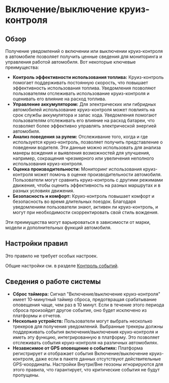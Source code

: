 # Включение/выключение круиз-контроля

## Обзор

Получение уведомлений о включении или выключении круиз-контроля в автомобиле позволяет получить ценные сведения для мониторинга и управления работой автомобиля. Вот некоторые ключевые преимущества:

- **Контроль эффективности использования топлива:** Круиз-контроль помогает поддерживать постоянную скорость, что повышает эффективность использования топлива. Уведомления позволяют пользователям отслеживать использование круиз-контроля и оценивать его влияние на расход топлива.
- **Управление аккумулятором:** Для электрических или гибридных автомобилей использование круиз-контроля может повлиять на срок службы аккумулятора и запас хода. Уведомления помогают пользователям отслеживать его влияние на расход батареи, что позволяет более эффективно управлять электрической энергией автомобиля.
- **Анализ поведения за рулем:** Отслеживание того, когда и где используется круиз-контроль, позволяет получить представление о поведении водителя. Эти данные можно использовать для анализа манеры вождения и выявления возможностей для улучшения, например, сокращения чрезмерного или увеличения неполного использования круиз-контроля.
- **Оценка производительности:** Мониторинг использования круиз-контроля может помочь в оценке производительности автомобиля. Пользователи могут сравнить круиз-контроль с другими режимами движения, чтобы оценить эффективность на разных маршрутах и в разных условиях движения.
- **Безопасность и комфорт:** Круиз-контроль повышает комфорт и безопасность во время длительных поездок. Благодаря уведомлениям пользователи знают, активен ли круиз-контроль, и могут при необходимости скорректировать свой стиль вождения.

Эти преимущества могут варьироваться в зависимости от марки, модели и дополнительных функций автомобиля.

## Настройки правил

Это правило не требует особых настроек.

Общие настройки см. в разделе [Контроль событий](../../page-55ce679d-4a3c-4acc-bf8d-448f4812c7ba.md).

## Сведения о работе системы

- **Сброс таймера:** Сигнал "Включение/выключение круиз-контроля" имеет 10-минутный таймер сброса, предотвращая срабатывание оповещения чаще, чем раз в 10 минут. Если в течение этого периода сброса произойдет другое событие, оно будет исключено из платформы и отчетов.
- **Несколько устройств:** Пользователи могут выбрать несколько трекеров для получения уведомлений. Выбранные трекеры должны поддерживать события включения/выключения круиз-контроля и иметь эту функцию, интегрированную в платформу. Это позволяет отслеживать события круиз-контроля на различных автомобилях.
- **Независимое от GPS оповещение о событиях:** Платформа регистрирует и отображает события Включение/выключение круиз-контроля, даже если в пакете данных отсутствуют действительные GPS-координаты. Настройки Внутри/Вне геозоны игнорируются для этого правила, что гарантирует, что критические события не будут пропущены.